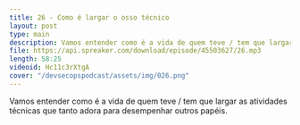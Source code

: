 ```yaml
---
title: 26 - Como é largar o osso técnico
layout: post
type: main
description: Vamos entender como é a vida de quem teve / tem que largar as atividades técnicas que tanto adora para desempenhar outros papéis.
file: https://api.spreaker.com/download/episode/45503627/26.mp3
length: 58:25
videoid: Hc11c3rXtgA
cover: "/devsecopspodcast/assets/img/026.png"
---
```


Vamos entender como é a vida de quem teve / tem que largar as atividades técnicas que tanto adora para desempenhar outros papéis.